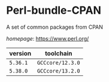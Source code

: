 # Perl-bundle-CPAN

A set of common packages from CPAN

*homepage*: <https://www.perl.org/>

version | toolchain
--------|----------
``5.36.1`` | ``GCCcore/12.3.0``
``5.38.0`` | ``GCCcore/13.2.0``
